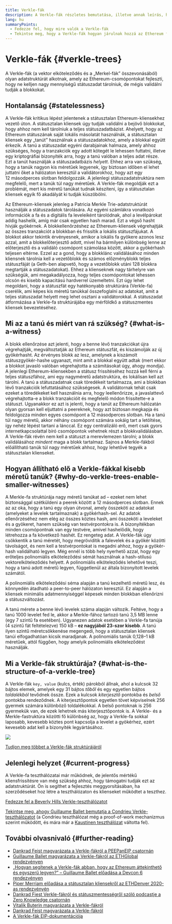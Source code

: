 ```yaml
---
title: Verkle-fák
description: A Verkle-fák részletes bemutatása, illetve annak leírás, hogy miként használják ezeket az Ethereum fejlesztésére
lang: hu
summaryPoints:
  - Fedezze fel, hogy mire valók a Verkle-fák
  - Tekintse meg, hogy a Verkle-fák hogyan járulnak hozzá az Ethereum fejlődéséhez
---
```


# Verkle-fák {#verkle-trees}

A Verkle-fák (a vektor elköteleződés és a „Merkel-fák” összevonásából) olyan adatstruktúrát alkotnak, amely az Ethereum-csomópontokat fejleszti, hogy ne kelljen nagy mennyiségű státuszadat tárolniuk, de mégis validálni tudják a blokkokat.

## Hontalanság {#statelessness}

A Verkle-fák kritikus lépést jelentenek a státusztalan Ethereum-kliensekhez vezető úton. A státusztalan kliensek úgy tudják validálni a bejövő blokkokat, hogy ahhoz nem kell tárolniuk a teljes státuszadatbázist. Ahelyett, hogy az Ethereum státuszának saját lokális másolatát használnák, a státusztalan kliensek egy „tanút” használnak a státuszadatokhoz, amely a blokkal együtt érkezik. A tanú a státuszadat egyéni darabjainak halmaza, amely ahhoz szükséges, hogy a tranzakciók egy adott kötegét le lehessen futtatni, illetve egy kriptográfiai bizonyíték arra, hogy a tanú valóban a teljes adat része. Ezt a tanút használják a státuszadatbázis _helyett_. Ehhez arra van szükség, hogy a tanúk nagyon kis méretűek legyenek, így biztosan időben el lehet juttatni őket a hálózaton keresztül a validátorokhoz, hogy azt egy 12 másodperces slotban feldolgozzák. A jelenlegi státuszadatstruktúra nem megfelelő, mert a tanúk túl nagy méretűek. A Verkle-fák megoldják ezt a problémát, mert kis méretű tanúkat tudnak készíteni, így a státusztalan kliensek egyik fő akadályát ki tudják küszöbölni.

<ExpandableCard title="Miért van szükség státusztalan kliensekre?" eventCategory="/roadmap/verkle-trees" eventName="clicked why do we want stateless clients?">

Az Ethereum-kliensek jelenleg a Patricia Merkle Trie-adatstruktúrát használják a státuszadatok tárolására. Az egyéni számlákra vonatkozó információk a fa és a digitális fa leveleiként tárolódnak, ahol a levélpárokat addig hashelik, amíg már csak egyetlen hash marad. Ezt a végső hasht hívják gyökérnek. A blokkellenőrzéshez az Ethereum-kliensek végrehajtják az összes tranzakciót a blokkban és frissítik a lokális státuszfájukat. A blokkot akkor tekintik érvényesnek, amikor a lokális fa gyökere azonos lesz azzal, amit a blokkelőterjesztő adott, mivel ha bármilyen különbség lenne az előterjesztő és a validáló csomópont számolása között, akkor a gyökérhash teljesen eltérne. Ezzel az a gond, hogy a blokklánc validálásához minden kliensnek tárolnia kell a vezetőblokk és számos előzményblokk teljes státuszfáját (a Geth-ben alapvető, hogy a vezetőblokk utáni 128 blokkra megtartják a státuszadatokat). Ehhez a klienseknek nagy tárhelyre van szükségük, ami megakadályozza, hogy teljes csomópontokat lehessen olcsón és kisebb kapacitású hardverrel üzemeltetni. Ezt úgy lehet megoldani, hogy a státuszfát egy hatékonyabb struktúrára (Verkle-fa) cserélik, ami képes kis méretű tanúkkal összefoglalni az adatokat, amit a teljes státuszadat helyett meg lehet osztani a validátorokkal. A státuszadat átformázása a Verkle-fa struktúrájába egy mérföldkő a státuszmentes kliensek bevezetéséhez.

</ExpandableCard>

## Mi az a tanú és miért van rá szükség? {#what-is-a-witness}

A blokk ellenőrzése azt jelenti, hogy a benne lévő tranzakciókat újra végrehajtják, megváltoztatják az Ethereum státuszfát, és kiszámolják az új gyökérhasht. Az érvényes blokk az lesz, amelynek a kiszámolt státuszgyökér-hashe ugyanazt, mint amit a blokkal együtt adtak (mert ekkor a blokkot javasló valóban végrehajtotta a számításokat úgy, ahogy mondja). A jelenlegi Ethereum-kliensekben a státusz frissítéséhez hozzá kell férni a teljes státuszfához, ami egy nagyméretű adatstruktúra, és lokálisan kell azt tárolni. A tanú a státuszadatnak csak töredékeit tartalmazza, ami a blokkban lévő tranzakciók lefuttatásához szükségesek. A validátornak tehát csak ezeket a töredékeket kell használnia arra, hogy leellenőrizze, a javaslattevő végrehajtotta-e a blokk tranzakcióit és megfelelő módon frissítette-e a státuszt. Ugyanakkor ez azt is jelenti, hogy a tanút az Ethereum hálózatán olyan gyorsan kell eljuttatni a peereknek, hogy azt biztosan megkapja és feldolgozza minden egyes csomópont a 12 másodperces slotban. Ha a tanú túl nagy méretű, akkor néhány csomópont számára sokáig tart a letöltése, így nehéz lépést tartani a lánccal. Ez egy centralizáló erő, mert csak gyors internetkapcsolattal bíró csomópontok vehetnek részt a blokkvalidálásban. A Verkle-fák révén nem kell a státuszt a merevlemezen tárolni; a blokk validálásához _mindent_ maga a blokk tartalmaz. Sajnos a Merkle-fákból előállítható tanúk túl nagy méretűek ahhoz, hogy lehetővé tegyék a státusztalan klienseket.

## Hogyan állítható elő a Verkle-fákkal kisebb méretű tanúk? {#why-do-verkle-trees-enable-smaller-witnesses}

A Merkle-fa struktúrája nagy méretű tanúkat ad – ezeket nem lehet biztonsággal szétküldeni a peerek között a 12 másodperces slotban. Ennek az az oka, hogy a tanú egy olyan útvonal, amely összeköti az adatokat (amelyeket a levelek tartalmaznak) a gyökérhash-sel. Az adatok ellenőrzéséhez nem elég az összes köztes hash, ami összeköti a leveleket és a gyökeret, hanem szükség van testvérpontokra is. A bizonyítékban minden csomópontnak van egy testvére, amivel hashelődik, hogy létrehozza a fa következő hashét. Ez rengeteg adat. A Verkle-fák úgy csökkentik a tanú méretét, hogy megrövidítik a falevelek és a gyökér közötti távolságot, és nem kell a testvérpontokat is megadni ahhoz, hogy a gyökér-hash validálható legyen. Még ennél is több hely nyerhető azzal, hogy egy erőteljes polinomiális elköteleződési sémát használnak a hash-stílusú vektorelköteleződés helyett. A polinomiális elköteleződés lehetővé teszi, hogy a tanú adott méretű legyen, függetlenül az általa bizonyított levelek számától.

A polinomiális elköteleződési séma alapján a tanú kezelhető méretű lesz, és könnyedén átadható a peer-to-peer hálózaton keresztül. Ez alapján a kliensek minimális adatmennyiséggel képesek minden blokkban ellenőrizni a státuszváltozást.

<ExpandableCard title="A Verkle-fák pontosan milyen mértékben tudják lecsökkenteni a tanú méretét?" eventCategory="/roadmap/verkle-trees" eventName="clicked exactly how much can Verkle trees reduce witness size?">

A tanú mérete a benne lévő levelek száma alapján változik. Feltéve, hogy a tanú 1000 levelet fed le, akkor a Merkle-fához tartozó tanú 3,5 MB lenne (egy 7 szintű fa esetében). Ugyanezen adatok esetében a Verkle-fa tanúja (4 szintű fát feltételezve) 150 kB – **ez nagyjából 23-szor kisebb**. A tanú ilyen szintű méretcsökkenése megengedi, hogy a státusztalan kliensek tanúi elfogadhatóan kicsik maradjanak. A polinomiális tanúk 0,128–1 kB méretűek, attól függően, hogy amelyik polinomiális elköteleződést használják.

</ExpandableCard>

## Mi a Verkle-fák struktúrája? {#what-is-the-structure-of-a-verkle-tree}

A Verkle-fák `key, value` (kulcs, érték) párokból állnak, ahol a kulcsok 32 bájtos elemek, amelyek egy 31 bájtos _tőből_ és egy egyetlen bájtos _toldalékból_ tevődnek össze. Ezek a kulcsok _kiterjesztő_ pontokba és _belső_ pontokba rendeződnek. A kiterjesztőpontok egyetlen tövet képviselnek 256 gyermek számára különböző toldalékokkal. A belső pontoknak is 256 gyermekük van, de ezek lehetnek más kiterjesztőpontok is. A Verkle- és a Merkle-fastruktúra közötti fő különbség az, hogy a Verkle-fa sokkal laposabb, kevesebb köztes pont kapcsolja a levelet a gyökérhez, ezért kevesebb adat kell a bizonyíték legyártásához.

![](./verkle.png)

[Tudjon meg többet a Verkle-fák struktúrájáról](https://blog.ethereum.org/2021/12/02/verkle-tree-structure)

## Jelenlegi helyzet {#current-progress}

A Verkle-fa teszthálózatai már működnek, de jelentős mértékű kliensfrissítésre van még szükség ahhoz, hogy támogatni tudják ezt az adatstruktúrát. Ön is segíthet a fejlesztés meggyorsításában, ha szerződéseket hoz létre a teszthálózaton és klienseket működtet a teszthez.

[Fedezze fel a Beverly Hills Verkle-teszthálózatot](https://beverlyhills.ethpandaops.io)

[Tekintse meg, ahogy Guillaume Ballet bemutatja a Condrieu Verkle-teszthálózatot](https://www.youtube.com/watch?v=cPLHFBeC0Vg) (a Condrieu teszthálózat még a proof-of-work mechanizmus szerint működött, és mára már a [Kaustinen teszthálózat](https://kaustinen.ethdevops.io) váltotta fel).

## További olvasnivaló {#further-reading}

- [Dankrad Feist magyarázata a Verkle-fákról a PEEPanEIP csatornán](https://www.youtube.com/watch?v=RGJOQHzg3UQ)
- [Guillaume Ballet magyarázata a Verkle-fákról az ETHGlobal rendezvényen](https://www.youtube.com/watch?v=f7bEtX3Z57o)
- [„Hogyan segítenek a Verkle-fák abban, hogy az Ethereum áttekinthető és egyszerű legyen?” – Guillaume Ballet előadása a Devcon 6 rendezvényen](https://www.youtube.com/watch?v=Q7rStTKwuYs)
- [Piper Merriam előadása a státusztalan kliensekről az ETHDenver 2020-as rendezvényén](https://www.youtube.com/watch?v=0yiZJNciIJ4)
- [Dankrad Fiest Verkle-fákról és státuszmentességről szóló podcastje a Zero Knowledge csatornán](https://zeroknowledge.fm/episode-202-stateless-ethereum-verkle-tries-with-dankrad-feist/)
- [Vitalik Buterin magyarázata a Verkle-fákról](https://vitalik.ca/general/2021/06/18/verkle.html)
- [Dankrad Feist magyarázata a Verkle-fákról](https://dankradfeist.de/ethereum/2021/06/18/verkle-trie-for-eth1.html)
- [A Verkle-fák EIP-dokumentációja](https://notes.ethereum.org/@vbuterin/verkle_tree_eip#Illustration)
